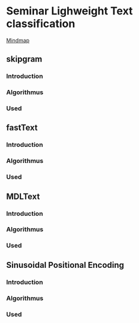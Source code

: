 # Seminar Lighweight Text classification
   [TODO]: :heavy_exclamation_mark:
   [DONE]: :heavy_check_mark:
   [PENDING]: :clock5:
   [Mindmap]: https://www.mindmeister.com/2089883874

[Mindmap]

## skipgram
### Introduction
### Algorithmus
### Used

## fastText
### Introduction
### Algorithmus
### Used

## MDLText
### Introduction
### Algorithmus
### Used

## Sinusoidal Positional Encoding
### Introduction
### Algorithmus
### Used
